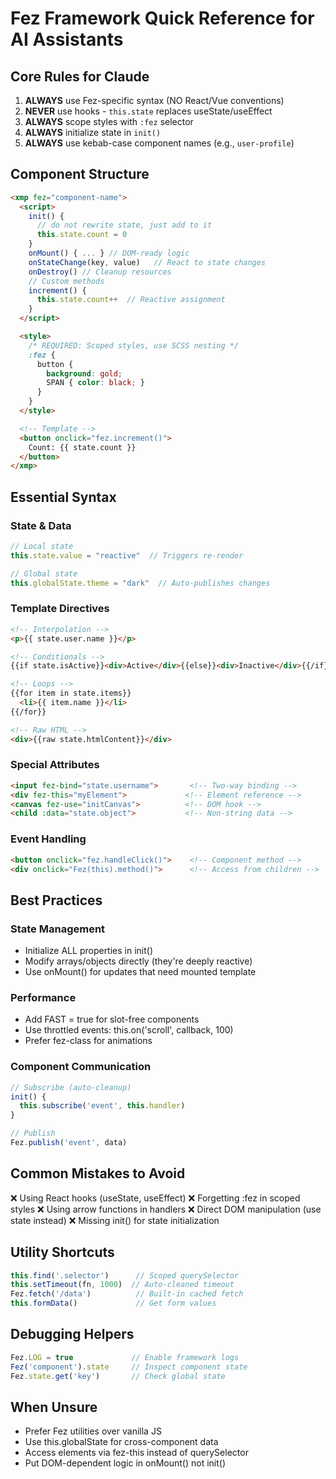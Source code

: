 # Fez Framework Quick Reference for AI Assistants

## Core Rules for Claude
1. **ALWAYS** use Fez-specific syntax (NO React/Vue conventions)
2. **NEVER** use hooks - `this.state` replaces useState/useEffect
3. **ALWAYS** scope styles with `:fez` selector
4. **ALWAYS** initialize state in `init()`
5. **ALWAYS** use kebab-case component names (e.g., `user-profile`)

## Component Structure
```html
<xmp fez="component-name">
  <script>
    init() {
      // do not rewrite state, just add to it
      this.state.count = 0
    }
    onMount() { ... } // DOM-ready logic
    onStateChange(key, value)	// React to state changes
    onDestroy()	// Cleanup resources
    // Custom methods
    increment() {
      this.state.count++  // Reactive assignment
    }
  </script>

  <style>
    /* REQUIRED: Scoped styles, use SCSS nesting */
    :fez {
      button {
        background: gold;
        SPAN { color: black; }
      }
    }
  </style>

  <!-- Template -->
  <button onclick="fez.increment()">
    Count: {{ state.count }}
  </button>
</xmp>
```

## Essential Syntax

### State & Data

```javascript
// Local state
this.state.value = "reactive"  // Triggers re-render

// Global state
this.globalState.theme = "dark"  // Auto-publishes changes
```

### Template Directives

```html
<!-- Interpolation -->
<p>{{ state.user.name }}</p>

<!-- Conditionals -->
{{if state.isActive}}<div>Active</div>{{else}}<div>Inactive</div>{{/if}}

<!-- Loops -->
{{for item in state.items}}
  <li>{{ item.name }}</li>
{{/for}}

<!-- Raw HTML -->
<div>{{raw state.htmlContent}}</div>
```

### Special Attributes

```html
<input fez-bind="state.username">       <!-- Two-way binding -->
<div fez-this="myElement">             <!-- Element reference -->
<canvas fez-use="initCanvas">          <!-- DOM hook -->
<child :data="state.object">           <!-- Non-string data -->
```

### Event Handling

```html
<button onclick="fez.handleClick()">    <!-- Component method -->
<div onclick="Fez(this).method()">      <!-- Access from children -->
```

## Best Practices

### State Management

* Initialize ALL properties in init()
* Modify arrays/objects directly (they're deeply reactive)
* Use onMount() for updates that need mounted template

### Performance

* Add FAST = true for slot-free components
* Use throttled events: this.on('scroll', callback, 100)
* Prefer fez-class for animations

### Component Communication

```javascript
// Subscribe (auto-cleanup)
init() {
  this.subscribe('event', this.handler)
}

// Publish
Fez.publish('event', data)
```

## Common Mistakes to Avoid

❌ Using React hooks (useState, useEffect)
❌ Forgetting :fez in scoped styles
❌ Using arrow functions in handlers
❌ Direct DOM manipulation (use state instead)
❌ Missing init() for state initialization

## Utility Shortcuts

```javascript
this.find('.selector')      // Scoped querySelector
this.setTimeout(fn, 1000)  // Auto-cleaned timeout
Fez.fetch('/data')          // Built-in cached fetch
this.formData()             // Get form values
```

## Debugging Helpers

```javascript
Fez.LOG = true             // Enable framework logs
Fez('component').state     // Inspect component state
Fez.state.get('key')       // Check global state
```

## When Unsure

* Prefer Fez utilities over vanilla JS
* Use this.globalState for cross-component data
* Access elements via fez-this instead of querySelector
* Put DOM-dependent logic in onMount() not init()
